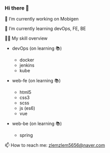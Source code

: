 ### Hi there 👋

🔭 I’m currently working on Mobigen

🌱 I’m currently learning devOps, FE, BE

🚴‍♂️ My skill overview

- devOps (on learning 📚)
  - docker
  - jenkins
  - kube

- web-fe (on learning 📚)
  - html5
  - css3
  - scss
  - js (es6)
  - vue

- web-be (on learning 📚)
  - spring


📫 How to reach me: zlemzlem5656@naver.com


<!--
**Minsoo-web/Minsoo-web** is a ✨ _special_ ✨ repository because its `README.md` (this file) appears on your GitHub profile.

Here are some ideas to get you started:

- 🔭 I’m currently working on ...
- 🌱 I’m currently learning ...
- 👯 I’m looking to collaborate on ...
- 🤔 I’m looking for help with ...
- 💬 Ask me about ...
- 📫 How to reach me: ...
- 😄 Pronouns: ...
- ⚡ Fun fact: ...
-->

